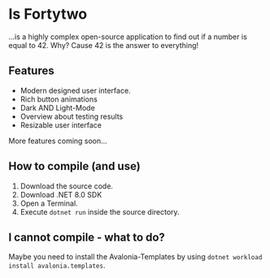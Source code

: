 # Is Fortytwo
...is a highly complex open-source application to find out if a number is equal to 42.
Why? Cause 42 is the answer to everything!

## Features
* Modern designed user interface.
* Rich button animations
* Dark AND Light-Mode
* Overview about testing results
* Resizable user interface


More features coming soon...

## How to compile (and use)
1. Download the source code.
2. Download .NET 8.0 SDK
3. Open a Terminal.
4. Execute `dotnet run` inside the source directory.

## I cannot compile - what to do?
Maybe you need to install the Avalonia-Templates by using `dotnet workload install avalonia.templates`.
